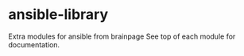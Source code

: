 ansible-library
===============

Extra modules for ansible from brainpage
See top of each module for documentation.
